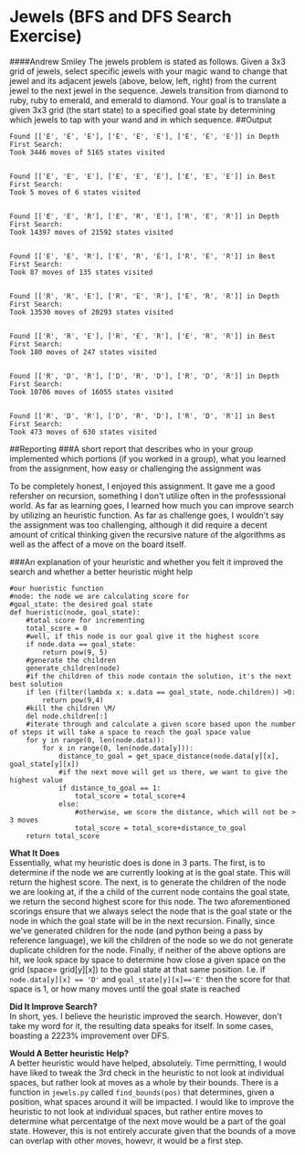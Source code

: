 # Jewels (BFS and DFS Search Exercise)
####Andrew Smiley
The jewels problem is stated as follows. Given a 3x3 grid of jewels, select specific jewels with
your magic wand to change that jewel and its adjacent jewels (above, below, left, right) from the
current jewel to the next jewel in the sequence. Jewels transition from diamond to ruby, ruby to
emerald, and emerald to diamond. Your goal is to translate a given 3x3 grid (the start state) to a
specified goal state by determining which jewels to tap with your wand and in which sequence. 
##Output
```
Found [['E', 'E', 'E'], ['E', 'E', 'E'], ['E', 'E', 'E']] in Depth First Search:
Took 3446 moves of 5165 states visited


Found [['E', 'E', 'E'], ['E', 'E', 'E'], ['E', 'E', 'E']] in Best First Search:
Took 5 moves of 6 states visited


Found [['E', 'E', 'R'], ['E', 'R', 'E'], ['R', 'E', 'R']] in Depth First Search:
Took 14397 moves of 21592 states visited


Found [['E', 'E', 'R'], ['E', 'R', 'E'], ['R', 'E', 'R']] in Best First Search:
Took 87 moves of 135 states visited


Found [['R', 'R', 'E'], ['R', 'E', 'R'], ['E', 'R', 'R']] in Depth First Search:
Took 13530 moves of 20293 states visited


Found [['R', 'R', 'E'], ['R', 'E', 'R'], ['E', 'R', 'R']] in Best First Search:
Took 180 moves of 247 states visited


Found [['R', 'D', 'R'], ['D', 'R', 'D'], ['R', 'D', 'R']] in Depth First Search:
Took 10706 moves of 16055 states visited


Found [['R', 'D', 'R'], ['D', 'R', 'D'], ['R', 'D', 'R']] in Best First Search:
Took 473 moves of 630 states visited

```

##Reporting
###A short report that describes who in your group implemented which portions (if you worked in a group), what you learned from the assignment, how easy or challenging the assignment was

To be completely honest, I enjoyed this assignment. It gave me a good refersher on recursion, something I don't utilize often in the professsional world. As far as learning goes, I learned how much you can improve search by utilizing an heuristic function. As far as challenge goes, I wouldn't say the assignment was too challenging, although it did require a decent amount of critical thinking given the recursive nature of the algorithms as well as the affect of a move on the board itself. 


###An explanation of your heuristic and whether you felt it improved the search and whether a better heuristic might help

```
#our hueristic function
#node: the node we are calculating score for
#goal_state: the desired goal state
def hueristic(node, goal_state):
    #total score for incrementing
    total_score = 0
    #well, if this node is our goal give it the highest score
    if node.data == goal_state:
        return pow(9, 5)
    #generate the children
    generate_children(node)
    #if the children of this node contain the solution, it's the next best solution
    if len (filter(lambda x: x.data == goal_state, node.children)) >0:
        return pow(9,4)
    #kill the children \M/
    del node.children[:]
    #iterate through and calculate a given score based upon the number of steps it will take a space to reach the goal space value
    for y in range(0, len(node.data)):
        for x in range(0, len(node.data[y])):
            distance_to_goal = get_space_distance(node.data[y][x], goal_state[y][x])
            #if the next move will get us there, we want to give the highest value
            if distance_to_goal == 1:
                total_score = total_score+4
            else:
                #otherwise, we score the distance, which will not be > 3 moves
                total_score = total_score+distance_to_goal
    return total_score

```
**What It Does**  
Essentially, what my heuristic does is done in 3 parts. The first, is to determine if the node we are currently looking at is the goal state. This will return the highest score. The next, is to generate the children of the node we are looking at, if the a child of the current node contains the goal state, we return the second highest score for this node. The two aforementioned scorings ensure that we always select the node that is the goal state or the node in which the goal state will be in the next recursion. Finally, since we've generated children for the node (and python being a pass by reference language), we kill the children of the node so we do not generate duplicate children for the node. Finally, if neither of the above options are hit, we look space by space to determine how close a given space on the grid (space= grid[y][x]) to the goal state at that same position. I.e. if `node.data[y][x] == 'D'` and `goal_state[y][x]=='E'` then the score for that space is 1, or how many moves until the goal state is reached

**Did It Improve Search?**  
In short, yes. I believe the heuristic improved the search. However, don't take my word for it, the resulting data speaks for itself. In some cases, boasting a 2223% improvement over DFS. 

**Would A Better heuristic Help?**  
A better heuristic would have helped, absolutely. Time permitting, I would have liked to tweak the 3rd check in the heuristic to not look at individual spaces, but rather look at moves as a whole by their bounds. There is a function in `jewels.py` called `find_bounds(pos)` that determines, given a position, what spaces around it will be impacted. I would like to improve the heuristic to not look at individual spaces, but rather entire moves to determine what percentatge of the next move would be a part of the goal state. However, this is not entirely accurate given that the bounds of a move can overlap with other moves, howevr, it would be a first step. 

